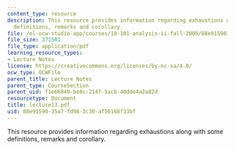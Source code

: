 ```yaml
---
content_type: resource
description: This resource provides information regarding exhaustions along with some
  definitions, remarks and corollary.
file: /ol-ocw-studio-app/courses/18-101-analysis-ii-fall-2005/88e9159035a7fd983c30af56168f33bf_lecture13.pdf
file_size: 371501
file_type: application/pdf
learning_resource_types:
- Lecture Notes
license: https://creativecommons.org/licenses/by-nc-sa/4.0/
ocw_type: OCWFile
parent_title: Lecture Notes
parent_type: CourseSection
parent_uid: f1e66049-be8c-2147-5acb-40dde4a2a82d
resourcetype: Document
title: lecture13.pdf
uid: 88e91590-35a7-fd98-3c30-af56168f33bf
---
```

This resource provides information regarding exhaustions along with some definitions, remarks and corollary.